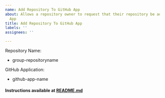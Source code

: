 ```yaml
---
name: Add Repository To GitHub App
about: Allows a repository owner to request that their repository be added to a GitHub
  App
title: Add Repository To GitHub App
labels: ''
assignees: ''

---
```


Repository Name: 
- group-repositoryname

GitHub Application: 
- github-app-name

#### Instructions available at [README.md](https://github.com/rft-dev/sdlc-appmanagement/blob/master/README.md#instructions)
